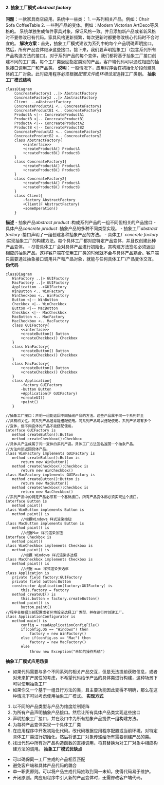#### 2. 抽象工厂模式  *abstract factory*
**问题**：一款家具商店应用。系统中一些类：
	1. 一系列相关产品。例如：Chair Sofa CoffeeTable
	2. 一些列产品的变体。例如：Modern Victorian ArtDeco等风格的。
系统单独生成每件家具对象，保证风格一致。并且添加新产品或者新风格时不要修改已有代码。家具风格更新频繁，每次更新时都要修改核心代码时不合时宜的。
**解决方案**：首先，抽象工厂模式建议为系列中的每个产品明确声明接口。然后，所有产品变体继承这些接口。接下来，我们要声明抽象工厂(包含系列所有产品构造方法的接口)。对于系列产品的每个变体，我们都将基于抽象工厂接口创建不同的工厂类。每个工厂类返回指定类别的产品。客户端代码可以通过相应的抽象接口调用工厂和产品类。
**说明**：一般情况下，应用程序会在初始化阶段创建具体的工厂对象。此时应用程序必须根据*配置文件*或*环境设定*选择工厂类别。
**抽象工厂模式结构**
```mermaid
classDiagram
	ConcreateFactory1 ..|> AbstractFactory
	ConcreateFactory2 ..|> AbstractFactory
	Client	-->AbstractFactory
    ConcreateProductA1 <.. ConcreateFactory1
    ConcreateProductB1 <.. ConcreateFactory1
    ProductA <|-- ConcreateProductA1
    ProductB <|-- ConcreateProductB1
    ProductA <|-- ConcreateProductA2
    ProductB <|-- ConcreateProductB2
    ConcreateProductA2 <.. ConcreateFactory2
    ConcreateProductB2 <.. ConcreateFactory2
    class AbstractFactory{
    	<<interface>>
    	+createProductA() ProductA
    	+createProductB() ProductB
    }
    class ConcreateFactory1{
    	+createProductA() ProductA
    	+createProductB() ProductB
    }
    class ConcreateFactory2{
    	+createProductA() ProductA
    	+createProductB() ProductB
    }
    class Client{
    	-factory AbstractFactory
    	+Client(F AbstractFactory)
    	+someOperation()
    }
```
 **描述**
 	- 抽象产品*abstract product* :构成系列产品的一组不同但相关的产品接口
 	- 具体产品*concrete product* :抽象产品的多种不同类型实现。
 	- 抽象工厂*abstract factory* :接口声明了一组创建各种抽象产品的方法。
 	- 具体工厂*concrete factory* :实现抽象工厂的构建方法。每个具体工厂都对应特定产品变体，并且仅创建此种产品变体。
 	- 尽管具体工厂会对具体产品进行初始化，其构建方法签名必须返回相应的抽象产品。这样客户端在使用工厂类的时候就不会与具体产品耦合。客户端只需要通过抽象接口调用共产和产品对象，就能与任何具体工厂/产品变体交互。
 **伪代码**
 ```mermaid
 classDiagram
 	WinFactory ..|> GUIFactory
	MacFactory ..|> GUIFactory
	Application	-->GUIFactory
    WinButton <.. WinFactory
    WinCheckbox <.. WinFactory
    Button <|-- WinButton
    Checkbox <|-- WinCheckbox
    Button <|-- MacBotton
    Checkbox <|-- MacCheckbox
    MacBotton <.. MacFactory
    MacCheckbox <.. MacFactory
    class GUIFactory{
    	<<interface>>
    	+createButton() Button
    	+createCheckbox() Checkbox
    }
    class WinFactory{
    	+createButton() Button
    	+createCheckbox() Checkbox
    }
    class MacFactory{
    	+createButton() Button
    	+createCheckbox() Checkbox
    }
    class Application{
    	-factory GUIFactory
    	-button Button
    	+Application(F GUIFactory)
    	+createUI()
    	+paint()
    }
 ```

 ```pseudocode
 //抽象工厂接口：声明一组能返回不同抽线产品的方法。这些产品属于同一个系列并且
 //具有相关性。同系列产品通常能搭配使用。同系列产品可以搭配使用。系列产品可有多个
 //变体，但不同变体的产品不能搭配使用。
 interface GUIFactory is
 	method createButton():Button
 	method createCheckbox():Checkbox
 //具体共产生成属于同一变体的系列产品。具体工厂方法签名返回一个抽象产品，
 //方法内部返回具体产品。
 class WinFactory implements GUIFactory is
 	method createButton():Button is
 		return new WinButton()
 	method createCheckbox():Checkbox is
 		return new WinCheckbox()
 class MacFactory implements GUIFactory is
 	method createButton():Button is
 		return new MacButton()
 	method createCheckbox():Checkbox is
 		return new MacCheckbox()
 //系列产品中的特定产品必须有一个基础接口。所有产品变体都必须实现这个接口。
 interface Button is
 	method paint()
 class WinButton implements Button is
 	method paint() is
 		//根据Windows 样式渲染按钮
 class MacButton implements Button is
 	method paint() is
 		//根据Mac 样式渲染按钮
 interface Checkbox is 
 	method paint()
 class WinCheckbox implements Checkbox is
 	method paint() is
 		//根据 Windows 样式渲染多选框
 class MacCheckbox implements Checkbox is
 	method paint() is
 		//根据 mac 样式渲染多选框
 class Application is
 	private field factory:GUIFactory
 	private field button:Button
 	constructor Application(factory:GUIFactory) is
 		this.factory = factory
 	method createUI() is
 		this.button = factory.createButton()
 	method paint() is
 		button.paint()
 //程序会根据当前配置或者环境设定选择工厂类型，并在运行时创建工厂。
 class ApplicationConfigurator is 
 	method main() is
 		config = readApplicationConfigFile()
 		if(config.OS == "Windows") then
 			factory = new WinFactory()
 		else if(config.os == "Mac") then
 			factory = new MacFactory()
 		else 
 			throw new Exception("未知的操作系统")
 ```
 **抽象工厂模式应用场景**
  - 如果代码需要与多个不同系列的相关产品交互，但是无法提前获取信息，或者对未来扩产属性的考虑，不希望代码给予产品的具体类进行构建，这种场景下可以使用抽象工厂
  - 如果你又一个基于一组丑行方法的类，且主要功能因此变得不明确，那么在这种情况下可以考虑使用抽象工厂模式。
**实现方式**
 1. 以不同的产品类型与产品为维度绘制矩阵
 2. 为所有产品声明抽象产品接口。然后让所有具体产品类实现这些接口
 3. 声明抽象工厂接口，并在及口中为所有抽象产品提供一组构建方法。
 4. 为每种产品变体实现一个具体工厂类
 5. 在应用程序中开发初始化代码。改代码根据应用程序配置或当前环境，对特定具体工厂类进行初始化。然后将该工厂对象传递给所有需要创建产品的类。
 6. 找出代码中所有对产品构造函数的直接调用，将其替换为对工厂对象中相应构建方法的调用。
**抽象工厂模式优缺点**
- 可以确保同一工厂生成的产品相互匹配
- 避免客户端和具体产品代码的耦合
- 单一职责原则。可以将产品生成代码抽取到同一未知，使得代码易于维护。
- 开闭原则。向应用程序中引入新的产品变体时，无需修改客户端代码。